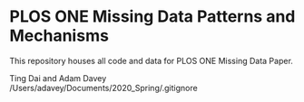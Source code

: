 # PLOS ONE Missing Data Patterns and Mechanisms

This repository houses all code and data for PLOS ONE Missing Data Paper.

Ting Dai and Adam Davey
/Users/adavey/Documents/2020_Spring/.gitignore
